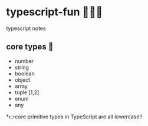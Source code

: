 # typescript-fun 🤪🤪🤪

typescript notes

## core types 📗

- number
- string
- boolean
- object
- array
- tuple [1,2]
- enum
- any

\*👉core primitive types in TypeScript are all lowercase!!
